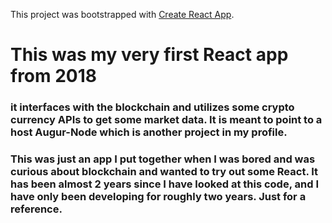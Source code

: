 This project was bootstrapped with [Create React App](https://github.com/facebookincubator/create-react-app).
 
 # This was my very first React app from 2018
 
 ### it interfaces with the blockchain and utilizes some crypto currency APIs to get some market data. It is meant to point to a host Augur-Node which is another project in my profile.
 
 ### This was just an app I put together when I was bored and was curious about blockchain and wanted to try out some React. It has been almost 2 years since I have looked at this code, and I have only been developing for roughly two years. Just for a reference.
